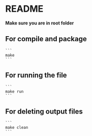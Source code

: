 # README

**Make sure you are in root folder**

## For compile and package
    ```
    make
    ```

## For running the file
    ```
    make run
    ```

## For deleting output files
    ```
    make clean
    ```
